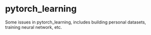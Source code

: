 # pytorch_learning
Some issues in pytorch_learning, includes building personal datasets, training neural network, etc. 
